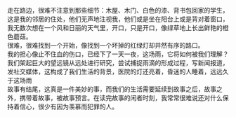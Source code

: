 走在路边，很难不注意到那些细节：木屋、木门、白色的漆、背书包回家的学生，这是我的邻居的住处，他们无声地注视我，他们或是坐在阳台上或是背对着窗口，我无数次想在一个风和日丽的天气里，开口，只是开口，像绿草地上长出鲜艳的橙色蘑菇。  
很难，很难找到一个开始，像找到一个坏掉的红绿灯却井然有序的路口。  
我的担心像止不住血的伤口，已经下了一天一夜，这场雨，它将如何被我们理解？我们架起巨大的望远镜从远处进行研究，尝试捕捉雨滴的形成过程，写新闻报道，发社交媒体，这构成了我们生活的背景，医院的灯还亮着，昏迷的人睡着，远远久于这场雨  
故事有结尾，这真是一件美妙的事，而我们的生活需要延续到故事之后，故事之外，携带着故事，被故事预言。在读完故事的闲者时刻，我常常很难说还对什么保持着信心，很少有因为羡慕而犯罪的人。
